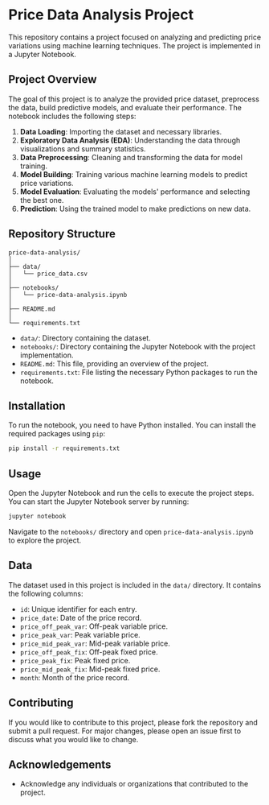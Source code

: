 # Price Data Analysis Project

This repository contains a project focused on analyzing and predicting price variations using machine learning techniques. The project is implemented in a Jupyter Notebook.

## Project Overview

The goal of this project is to analyze the provided price dataset, preprocess the data, build predictive models, and evaluate their performance. The notebook includes the following steps:

1. **Data Loading**: Importing the dataset and necessary libraries.
2. **Exploratory Data Analysis (EDA)**: Understanding the data through visualizations and summary statistics.
3. **Data Preprocessing**: Cleaning and transforming the data for model training.
4. **Model Building**: Training various machine learning models to predict price variations.
5. **Model Evaluation**: Evaluating the models' performance and selecting the best one.
6. **Prediction**: Using the trained model to make predictions on new data.

## Repository Structure

```
price-data-analysis/
│
├── data/
│   └── price_data.csv
│
├── notebooks/
│   └── price-data-analysis.ipynb
│
├── README.md
│
└── requirements.txt
```

- `data/`: Directory containing the dataset.
- `notebooks/`: Directory containing the Jupyter Notebook with the project implementation.
- `README.md`: This file, providing an overview of the project.
- `requirements.txt`: File listing the necessary Python packages to run the notebook.

## Installation

To run the notebook, you need to have Python installed. You can install the required packages using `pip`:

```bash
pip install -r requirements.txt
```

## Usage

Open the Jupyter Notebook and run the cells to execute the project steps. You can start the Jupyter Notebook server by running:

```bash
jupyter notebook
```

Navigate to the `notebooks/` directory and open `price-data-analysis.ipynb` to explore the project.

## Data

The dataset used in this project is included in the `data/` directory. It contains the following columns:

- `id`: Unique identifier for each entry.
- `price_date`: Date of the price record.
- `price_off_peak_var`: Off-peak variable price.
- `price_peak_var`: Peak variable price.
- `price_mid_peak_var`: Mid-peak variable price.
- `price_off_peak_fix`: Off-peak fixed price.
- `price_peak_fix`: Peak fixed price.
- `price_mid_peak_fix`: Mid-peak fixed price.
- `month`: Month of the price record.

## Contributing

If you would like to contribute to this project, please fork the repository and submit a pull request. For major changes, please open an issue first to discuss what you would like to change.

## Acknowledgements

- Acknowledge any individuals or organizations that contributed to the project.
